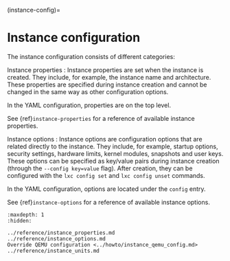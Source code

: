 (instance-config)=
# Instance configuration

The instance configuration consists of different categories:

Instance properties
: Instance properties are set when the instance is created.
  They include, for example, the instance name and architecture.
  These properties are specified during instance creation and cannot be changed in the same way as other configuration options.

  In the YAML configuration, properties are on the top level.

  See {ref}`instance-properties` for a reference of available instance properties.

Instance options
: Instance options are configuration options that are related directly to the instance.
  They include, for example, startup options, security settings, hardware limits, kernel modules, snapshots and user keys.
  These options can be specified as key/value pairs during instance creation (through the `--config key=value` flag).
  After creation, they can be configured with the `lxc config set` and `lxc config unset` commands.

  In the YAML configuration, options are located under the `config` entry.

  See {ref}`instance-options` for a reference of available instance options.

```{toctree}
:maxdepth: 1
:hidden:

../reference/instance_properties.md
../reference/instance_options.md
Override QEMU configuration <../howto/instance_qemu_config.md>
../reference/instance_units.md
```
